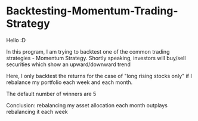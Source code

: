 # Backtesting-Momentum-Trading-Strategy

Hello :D

In this program, I am trying to backtest one of the common trading strategies - Momentum Strategy.
Shortly speaking, investors will buy/sell securities which show an upward/downward trend

Here, I only backtest the returns for the case of "long rising stocks only" if I rebalance my portfolio each week and each month.

The default number of winners are 5

Conclusion: rebalancing my asset allocation each month outplays rebalancing it each week
